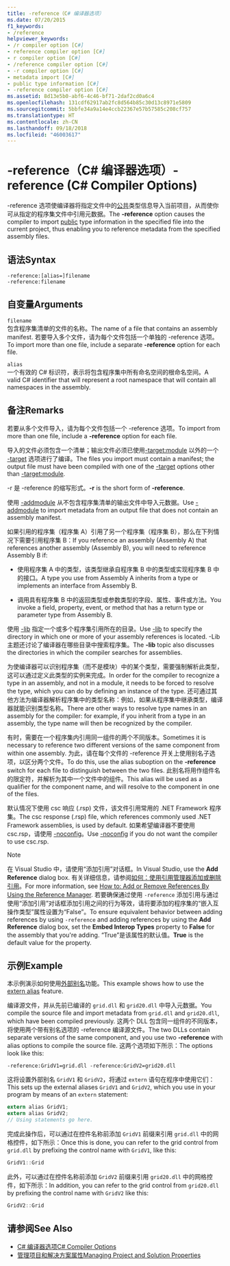 ```yaml
---
title: -reference（C# 编译器选项）
ms.date: 07/20/2015
f1_keywords:
- /reference
helpviewer_keywords:
- /r compiler option [C#]
- reference compiler option [C#]
- r compiler option [C#]
- /reference compiler option [C#]
- -r compiler option [C#]
- metadata import [C#]
- public type information [C#]
- -reference compiler option [C#]
ms.assetid: 8d13e5b0-abf6-4c46-bf71-2daf2cd0a6c4
ms.openlocfilehash: 131cdf62917ab2fc8d564b85c30d13c8971e5809
ms.sourcegitcommit: 5bbfe34a9a14e4ccb22367e57b57585c208cf757
ms.translationtype: HT
ms.contentlocale: zh-CN
ms.lasthandoff: 09/18/2018
ms.locfileid: "46003617"
---
```

# <a name="-reference-c-compiler-options"></a><span data-ttu-id="ae75c-102">-reference（C# 编译器选项）</span><span class="sxs-lookup"><span data-stu-id="ae75c-102">-reference (C# Compiler Options)</span></span>
<span data-ttu-id="ae75c-103">-reference 选项使编译器将指定文件中的[公共](../../../csharp/language-reference/keywords/public.md)类型信息导入当前项目，从而使你可从指定的程序集文件中引用元数据。</span><span class="sxs-lookup"><span data-stu-id="ae75c-103">The **-reference** option causes the compiler to import [public](../../../csharp/language-reference/keywords/public.md) type information in the specified file into the current project, thus enabling you to reference metadata from the specified assembly files.</span></span>  
  
## <a name="syntax"></a><span data-ttu-id="ae75c-104">语法</span><span class="sxs-lookup"><span data-stu-id="ae75c-104">Syntax</span></span>  
  
```console  
-reference:[alias=]filename  
-reference:filename  
```  
  
## <a name="arguments"></a><span data-ttu-id="ae75c-105">自变量</span><span class="sxs-lookup"><span data-stu-id="ae75c-105">Arguments</span></span>  
 `filename`  
 <span data-ttu-id="ae75c-106">包含程序集清单的文件的名称。</span><span class="sxs-lookup"><span data-stu-id="ae75c-106">The name of a file that contains an assembly manifest.</span></span> <span data-ttu-id="ae75c-107">若要导入多个文件，请为每个文件包括一个单独的 -reference 选项。</span><span class="sxs-lookup"><span data-stu-id="ae75c-107">To import more than one file, include a separate **-reference** option for each file.</span></span>  
  
 `alias`  
 <span data-ttu-id="ae75c-108">一个有效的 C# 标识符，表示将包含程序集中所有命名空间的根命名空间。</span><span class="sxs-lookup"><span data-stu-id="ae75c-108">A valid C# identifier that will represent a root namespace that will contain all namespaces in the assembly.</span></span>  
  
## <a name="remarks"></a><span data-ttu-id="ae75c-109">备注</span><span class="sxs-lookup"><span data-stu-id="ae75c-109">Remarks</span></span>  
 <span data-ttu-id="ae75c-110">若要从多个文件导入，请为每个文件包括一个 -reference 选项。</span><span class="sxs-lookup"><span data-stu-id="ae75c-110">To import from more than one file, include a **-reference** option for each file.</span></span>  
  
 <span data-ttu-id="ae75c-111">导入的文件必须包含一个清单；输出文件必须已使用[-target:module](../../../csharp/language-reference/compiler-options/target-module-compiler-option.md) 以外的一个 [-target](../../../csharp/language-reference/compiler-options/target-compiler-option.md) 选项进行了编译。</span><span class="sxs-lookup"><span data-stu-id="ae75c-111">The files you import must contain a manifest; the output file must have been compiled with one of the [-target](../../../csharp/language-reference/compiler-options/target-compiler-option.md) options other than [-target:module](../../../csharp/language-reference/compiler-options/target-module-compiler-option.md).</span></span>  
  
 <span data-ttu-id="ae75c-112">-r 是 -reference 的缩写形式。</span><span class="sxs-lookup"><span data-stu-id="ae75c-112">**-r** is the short form of **-reference**.</span></span>  
  
 <span data-ttu-id="ae75c-113">使用 [-addmodule](../../../csharp/language-reference/compiler-options/addmodule-compiler-option.md) 从不包含程序集清单的输出文件中导入元数据。</span><span class="sxs-lookup"><span data-stu-id="ae75c-113">Use [-addmodule](../../../csharp/language-reference/compiler-options/addmodule-compiler-option.md) to import metadata from an output file that does not contain an assembly manifest.</span></span>  
  
 <span data-ttu-id="ae75c-114">如果引用的程序集（程序集 A）引用了另一个程序集（程序集 B），那么在下列情况下需要引用程序集 B：</span><span class="sxs-lookup"><span data-stu-id="ae75c-114">If you reference an assembly (Assembly A) that references another assembly (Assembly B), you will need to reference Assembly B if:</span></span>  
  
-   <span data-ttu-id="ae75c-115">使用程序集 A 中的类型，该类型继承自程序集 B 中的类型或实现程序集 B 中的接口。</span><span class="sxs-lookup"><span data-stu-id="ae75c-115">A type you use from Assembly A inherits from a type or implements an interface from Assembly B.</span></span>  
  
-   <span data-ttu-id="ae75c-116">调用具有程序集 B 中的返回类型或参数类型的字段、属性、事件或方法。</span><span class="sxs-lookup"><span data-stu-id="ae75c-116">You invoke a field, property, event, or method that has a return type or parameter type from Assembly B.</span></span>  
  
 <span data-ttu-id="ae75c-117">使用 [-lib](../../../csharp/language-reference/compiler-options/lib-compiler-option.md) 指定一个或多个程序集引用所在的目录。</span><span class="sxs-lookup"><span data-stu-id="ae75c-117">Use [-lib](../../../csharp/language-reference/compiler-options/lib-compiler-option.md) to specify the directory in which one or more of your assembly references is located.</span></span> <span data-ttu-id="ae75c-118">-Lib 主题还讨论了编译器在哪些目录中搜索程序集。</span><span class="sxs-lookup"><span data-stu-id="ae75c-118">The **-lib** topic also discusses the directories in which the compiler searches for assemblies.</span></span>  
  
 <span data-ttu-id="ae75c-119">为使编译器可以识别程序集（而不是模块）中的某个类型，需要强制解析此类型，这可以通过定义此类型的实例来完成。</span><span class="sxs-lookup"><span data-stu-id="ae75c-119">In order for the compiler to recognize a type in an assembly, and not in a module, it needs to be forced to resolve the type, which you can do by defining an instance of the type.</span></span> <span data-ttu-id="ae75c-120">还可通过其他方法为编译器解析程序集中的类型名称：例如，如果从程序集中继承类型，编译器就能识别类型名称。</span><span class="sxs-lookup"><span data-stu-id="ae75c-120">There are other ways to resolve type names in an assembly for the compiler: for example, if you inherit from a type in an assembly, the type name will then be recognized by the compiler.</span></span>  
  
 <span data-ttu-id="ae75c-121">有时，需要在一个程序集内引用同一组件的两个不同版本。</span><span class="sxs-lookup"><span data-stu-id="ae75c-121">Sometimes it is necessary to reference two different versions of the same component from within one assembly.</span></span> <span data-ttu-id="ae75c-122">为此，请在每个文件的 -reference 开关上使用别名子选项，以区分两个文件。</span><span class="sxs-lookup"><span data-stu-id="ae75c-122">To do this, use the alias suboption on the **-reference** switch for each file to distinguish between the two files.</span></span> <span data-ttu-id="ae75c-123">此别名将用作组件名的限定符，并解析为其中一个文件中的组件。</span><span class="sxs-lookup"><span data-stu-id="ae75c-123">This alias will be used as a qualifier for the component name, and will resolve to the component in one of the files.</span></span>  
  
 <span data-ttu-id="ae75c-124">默认情况下使用 csc 响应 (.rsp) 文件，该文件引用常用的 .NET Framework 程序集。</span><span class="sxs-lookup"><span data-stu-id="ae75c-124">The csc response (.rsp) file, which references commonly used .NET Framework assemblies, is used by default.</span></span> <span data-ttu-id="ae75c-125">如果希望编译器不要使用 csc.rsp，请使用 [-noconfig](../../../csharp/language-reference/compiler-options/noconfig-compiler-option.md)。</span><span class="sxs-lookup"><span data-stu-id="ae75c-125">Use [-noconfig](../../../csharp/language-reference/compiler-options/noconfig-compiler-option.md) if you do not want the compiler to use csc.rsp.</span></span>  
  
> [!NOTE]
> <span data-ttu-id="ae75c-126">在 Visual Studio 中，请使用“添加引用”对话框。</span><span class="sxs-lookup"><span data-stu-id="ae75c-126">In Visual Studio, use the **Add Reference** dialog box.</span></span> <span data-ttu-id="ae75c-127">有关详细信息，请参阅[如何：使用引用管理器添加或删除引用](/visualstudio/ide/how-to-add-or-remove-references-by-using-the-reference-manager)。</span><span class="sxs-lookup"><span data-stu-id="ae75c-127">For more information, see [How to: Add or Remove References By Using the Reference Manager](/visualstudio/ide/how-to-add-or-remove-references-by-using-the-reference-manager).</span></span> <span data-ttu-id="ae75c-128">若要确保通过使用 `-reference` 添加引用与通过使用“添加引用”对话框添加引用之间的行为等效，请将要添加的程序集的“嵌入互操作类型”属性设置为“False”。</span><span class="sxs-lookup"><span data-stu-id="ae75c-128">To ensure equivalent behavior between adding references by using `-reference` and adding references by using the **Add Reference** dialog box, set the **Embed Interop Types** property to **False** for the assembly that you're adding.</span></span> <span data-ttu-id="ae75c-129">“True”是该属性的默认值。</span><span class="sxs-lookup"><span data-stu-id="ae75c-129">**True** is the default value for the property.</span></span>  
  
## <a name="example"></a><span data-ttu-id="ae75c-130">示例</span><span class="sxs-lookup"><span data-stu-id="ae75c-130">Example</span></span>  
 <span data-ttu-id="ae75c-131">本示例演示如何使用[外部别名](../../../csharp/language-reference/keywords/extern-alias.md)功能。</span><span class="sxs-lookup"><span data-stu-id="ae75c-131">This example shows how to use the [extern alias](../../../csharp/language-reference/keywords/extern-alias.md) feature.</span></span>  
  
 <span data-ttu-id="ae75c-132">编译源文件，并从先前已编译的 `grid.dll` 和 `grid20.dll` 中导入元数据。</span><span class="sxs-lookup"><span data-stu-id="ae75c-132">You compile the source file and import metadata from `grid.dll` and `grid20.dll`, which have been compiled previously.</span></span> <span data-ttu-id="ae75c-133">这两个 DLL 包含同一组件的不同版本，将使用两个带有别名选项的 -reference 编译源文件。</span><span class="sxs-lookup"><span data-stu-id="ae75c-133">The two DLLs contain separate versions of the same component, and you use two **-reference** with alias options to compile the source file.</span></span> <span data-ttu-id="ae75c-134">这两个选项如下所示：</span><span class="sxs-lookup"><span data-stu-id="ae75c-134">The options look like this:</span></span>  

```console
-reference:GridV1=grid.dll -reference:GridV2=grid20.dll  
```
  
 <span data-ttu-id="ae75c-135">这将设置外部别名 `GridV1` 和 `GridV2`，将通过 `extern` 语句在程序中使用它们：</span><span class="sxs-lookup"><span data-stu-id="ae75c-135">This sets up the external aliases `GridV1` and `GridV2`, which you use in your program by means of an `extern` statement:</span></span>  
  
```csharp  
extern alias GridV1;  
extern alias GridV2;  
// Using statements go here.  
```  
  
 <span data-ttu-id="ae75c-136">完成此操作后，可以通过在控件名称前添加 `GridV1` 前缀来引用 `grid.dll` 中的网格控件，如下所示：</span><span class="sxs-lookup"><span data-stu-id="ae75c-136">Once this is done, you can refer to the grid control from `grid.dll` by prefixing the control name with `GridV1`, like this:</span></span>  
  
```csharp  
GridV1::Grid  
```  
  
 <span data-ttu-id="ae75c-137">此外，可以通过在控件名称前添加 `GridV2` 前缀来引用 `grid20.dll` 中的网格控件，如下所示：</span><span class="sxs-lookup"><span data-stu-id="ae75c-137">In addition, you can refer to the grid control from `grid20.dll` by prefixing the control name with `GridV2` like this:</span></span>  
  
```csharp  
GridV2::Grid   
```  
  
## <a name="see-also"></a><span data-ttu-id="ae75c-138">请参阅</span><span class="sxs-lookup"><span data-stu-id="ae75c-138">See Also</span></span>  

- [<span data-ttu-id="ae75c-139">C# 编译器选项</span><span class="sxs-lookup"><span data-stu-id="ae75c-139">C# Compiler Options</span></span>](../../../csharp/language-reference/compiler-options/index.md)  
- [<span data-ttu-id="ae75c-140">管理项目和解决方案属性</span><span class="sxs-lookup"><span data-stu-id="ae75c-140">Managing Project and Solution Properties</span></span>](/visualstudio/ide/managing-project-and-solution-properties)
